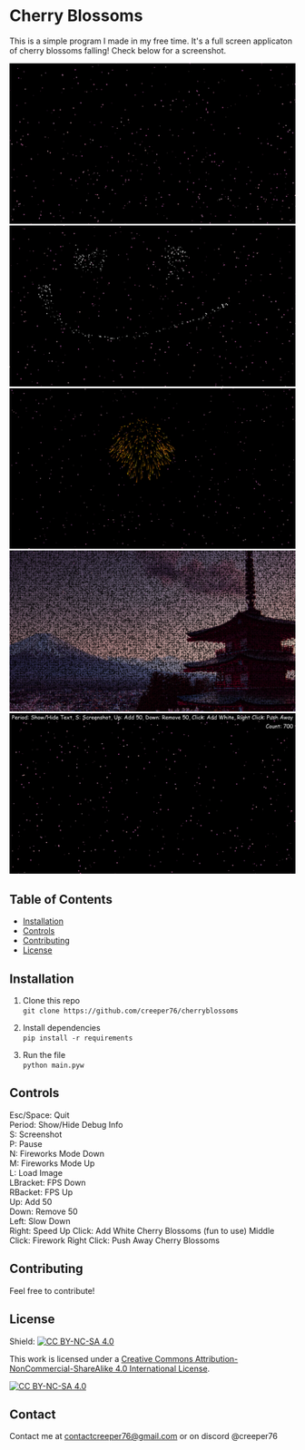 # Cherry Blossoms

This is a simple program I made in my free time. It's a full screen applicaton of cherry blossoms falling! Check below for a screenshot.

![Screenshot 1 of Cherry Blossoms](img1.png)
![Screenshot 2 of Cherry Blossoms](img3.png)
![Screenshot 4 of Cherry Blossoms](img4.png)
![Screenshot 5 of Cherry Blossoms](img5.png)
![Screenshot 3 of Cherry Blossoms](img2.png)

## Table of Contents

- [Installation](#installation)
- [Controls](#controls)
- [Contributing](#contributing)
- [License](#license)

## Installation

1. Clone this repo  
```git clone https://github.com/creeper76/cherryblossoms```

2. Install dependencies  
```pip install -r requirements```

3. Run the file  
```python main.pyw```

## Controls

Esc/Space: Quit  
Period: Show/Hide Debug Info  
S: Screenshot  
P: Pause  
N: Fireworks Mode Down  
M: Fireworks Mode Up  
L: Load Image  
LBracket: FPS Down  
RBacket: FPS Up  
Up: Add 50  
Down: Remove 50  
Left: Slow Down  
Right: Speed Up
Click: Add White Cherry Blossoms (fun to use)
Middle Click: Firework
Right Click: Push Away Cherry Blossoms

## Contributing

Feel free to contribute!

## License

Shield: [![CC BY-NC-SA 4.0][cc-by-nc-sa-shield]][cc-by-nc-sa]

This work is licensed under a
[Creative Commons Attribution-NonCommercial-ShareAlike 4.0 International License][cc-by-nc-sa].

[![CC BY-NC-SA 4.0][cc-by-nc-sa-image]][cc-by-nc-sa]

[cc-by-nc-sa]: http://creativecommons.org/licenses/by-nc-sa/4.0/
[cc-by-nc-sa-image]: https://licensebuttons.net/l/by-nc-sa/4.0/88x31.png
[cc-by-nc-sa-shield]: https://img.shields.io/badge/License-CC%20BY--NC--SA%204.0-lightgrey.svg

## Contact

Contact me at contactcreeper76@gmail.com or on discord @creeper76